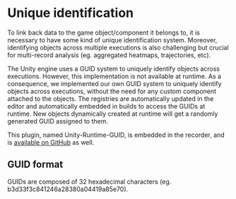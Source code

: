 # Unique identification

To link back data to the game object/component it belongs to, it is necessary to have some kind of unique identification system. Moreover, identifying objects across multiple executions is also challenging but crucial for multi-record analysis (eg. aggregated heatmaps, trajectories, etc).

The Unity engine uses a GUID system to uniquely identify objects across executions. However, this implementation is not available at runtime. As a consequence, we implemented our own GUID system to uniquely identify objects across executions, without the need for any custom component attached to the objects. The registries are automatically updated in the editor and automatically embedded in builds to access the GUIDs at runtime. New objects dynamically created at runtime will get a randomly generated GUID assigned to them.

This plugin, named Unity-Runtime-GUID, is embedded in the recorder, and is [available on GitHub](https://github.com/cjaverliat/Unity-Runtime-GUID) as well.

## GUID format

GUIDs are composed of 32 hexadecimal characters (eg. b3d33f3c841246a28380a04419a85e70).